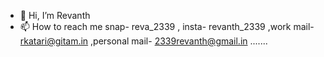 - 👋 Hi, I’m Revanth  
- 📫 How to reach me snap- reva_2339 , insta- revanth_2339 
     ,work mail- rkatari@gitam.in ,personal mail- 2339revanth@gmail.in .......
 
